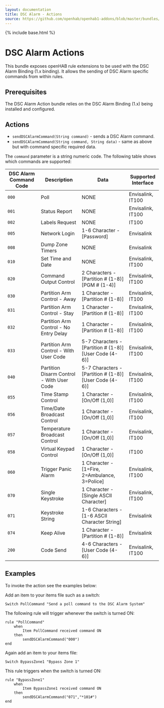 ```yaml
---
layout: documentation
title: DSC Alarm - Actions
source: https://github.com/openhab/openhab1-addons/blob/master/bundles/action/org.openhab.action.dscalarm/README.md
---
```


<!-- Attention authors: Do not edit directly. Please add your changes to the appropriate source repository -->

{% include base.html %}

# DSC Alarm Actions

This bundle exposes openHAB rule extensions to be used with the DSC Alarm Binding (1.x binding).  It allows the sending of DSC Alarm specific commands from within rules.

## Prerequisites

The DSC Alarm Action bundle relies on the DSC Alarm Binding (1.x) being installed and configured.

## Actions

* `sendDSCAlarmCommand(String command)` - sends a DSC Alarm command.
* `sendDSCAlarmCommand(String command, String data)` - same as above but with command specific required data.

The `command` parameter is a string numeric code.  The following table shows which commands are supported:

| DSC Alarm Command Code | Description | Data | Supported Interface |
|------------------------|-------------|------|---------------------|
| `000` | Poll | NONE | Envisalink, IT100 |
| `001` | Status Report | NONE | Envisalink, IT100 |
| `002` | Labels Request | NONE | IT100 |
| `005` | Network Login | 1-6 Character - [Password] | Envisalink |
| `008` | Dump Zone Timers | NONE | Envisalink |
| `010` | Set Time and Date | NONE | Envisalink, IT100 |
| `020` | Command Output Control | 2 Characters - [Partition # (1-8)][PGM # (1-4)] | Envisalink, IT100 |
| `030` | Partition Arm Control - Away | 1 Character - [Partition # (1-8)] | Envisalink, IT100 |
| `031` | Partition Arm Control - Stay | 1 Character - [Partition # (1-8)] | Envisalink, IT100 |
| `032` | Partition Arm Control - No Entry Delay | 1 Character - [Partition # (1-8)] | Envisalink, IT100 |
| `033` | Partition Arm Control - With User Code | 5-7 Characters - [Partition # (1-8)][User Code (4-6)] | Envisalink, IT100 |
| `040` | Partition Disarm Control - With User Code | 5-7 Characters - [Partition # (1-8)][User Code (4-6)] | Envisalink, IT100 |
| `055` | Time Stamp Control | 1 Character - [On/Off (1,0)] | Envisalink, IT100 |
| `056` | Time/Date Broadcast Control | 1 Character - [On/Off (1,0)] | Envisalink, IT100 |
| `057` | Temperature Broadcast Control | 1 Character - [On/Off (1,0)] | Envisalink, IT100 |
| `058` | Virtual Keypad Control | 1 Character - [On/Off (1,0)] | IT100 |
| `060` | Trigger Panic Alarm | 1 Character - [1=Fire, 2=Ambulance, 3=Police] | Envisalink, IT100 |
| `070` | Single Keystroke | 1 Character - [Single ASCII Character] | Envisalink, IT100 |
| `071` | Keystroke String | 1-6 Characters - [1-6 ASCII Character String] | Envisalink |
| `074` | Keep Alive | 1 Character - [Partition # (1-8)] | Envisalink |
| `200` | Code Send | 4-6 Characters - [User Code (4-6)] | Envisalink, IT100 |

## Examples

To invoke the action see the examples below:

Add an item to your items file such as a switch:

```
Switch PollCommand "Send a poll command to the DSC Alarm System"
```

The following rule will trigger whenever the switch is turned ON:

```
rule "PollCommand"
    when 
        Item PollCommand received command ON
    then
        sendDSCAlarmCommand("000")
end
```

Again add an item to your items file:

```
Switch BypassZone1 "Bypass Zone 1"
```

This rule triggers when the switch is turned ON:

```
rule "BypassZone1"
    when 
        Item BypassZone1 received command ON
    then
        sendDSCAlarmCommand("071","*101#")
end
```
